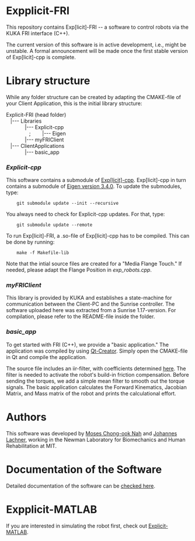# Expplicit-FRI
This repository contains Exp[licit]-FRI -- a software to control robots via the KUKA FRI interface (C++). 

The current version of this software is in active development, i.e., might be unstable. A formal announcement will be made once the first stable version of Exp[licit]-cpp is complete.

# Library structure
While any folder structure can be created by adapting the CMAKE-file of your Client Application, this is the initial library structure:

Explicit-FRI (head folder)<br />
&nbsp;&nbsp;&nbsp;|--- Libraries<br />
&nbsp;&nbsp;&nbsp;&nbsp;&nbsp;&nbsp;&nbsp;&nbsp;&nbsp;&nbsp;&nbsp;&nbsp;&nbsp;|--- Explicit-cpp<br />
&nbsp;&nbsp;&nbsp;&nbsp;&nbsp;&nbsp;&nbsp;&nbsp;&nbsp;&nbsp;&nbsp;&nbsp;&nbsp;&nbsp;&nbsp;&nbsp;;&nbsp;&nbsp;&nbsp;&nbsp;&nbsp;&nbsp;&nbsp;&nbsp;|--- Eigen<br />
&nbsp;&nbsp;&nbsp;&nbsp;&nbsp;&nbsp;&nbsp;&nbsp;&nbsp;&nbsp;&nbsp;&nbsp;&nbsp;|--- myFRIClient<br />
&nbsp;&nbsp;&nbsp;|--- ClientApplications<br />
&nbsp;&nbsp;&nbsp;&nbsp;&nbsp;&nbsp;&nbsp;&nbsp;&nbsp;&nbsp;&nbsp;&nbsp;&nbsp;|--- basic_app

### *Explicit-cpp*
This software contains a submodule of [Exp[licit]-cpp](https://github.com/explicit-robotics/Explicit-cpp). Exp[licit]-cpp in turn contains a submodule of [Eigen version 3.4.0](https://gitlab.com/libeigen/eigen/-/releases/3.4.0). To update the submodules, type:
```
    git submodule update --init --recursive
```
You always need to check for Explicit-cpp updates. For that, type:
```
    git submodule update --remote
```
To run Exp[licit]-FRI, a .so-file of Exp[licit]-cpp has to be compiled. This can be done by running:
```
    make -f Makefile-lib
```

 Note that the intial source files are created for a "Media Flange Touch." If needed, please adapt the Flange Position in *exp_robots.cpp*.  

### *myFRIClient*
This library is provided by KUKA and establishes a state-machine for communication between the Client-PC and the Sunrise controller. The software uploaded here was extracted from a Sunrise 1.17-version. For compilation, please refer to the README-file inside the folder.

### *basic_app*
To get started with FRI (C++), we provide a "basic application." The application was compiled by using [Qt-Creator](https://www.qt.io/product/development-tools). Simply open the CMAKE-file in Qt and compile the application.

The source file includes an iir-filter, with coefficients determined [here](http://www.winfilter.20m.com/). The filter is needed to activate the robot's build-in friction compensation. Before sending the torques, we add a simple mean filter to smooth out the torque signals. The basic application calculates the Forward Kinematics, Jacobian Matrix, and Mass matrix of the robot and prints the calculational effort. 

# Authors
This software was developed by [Moses Chong-ook Nah](https://mosesnah-shared.github.io/) and [Johannes Lachner](https://jlachner.github.io/), working in the Newman Laboratory for Biomechanics and Human Rehabilitation at MIT.

# Documentation of the Software 
Detailed documentation of the software can be [checked here](https://explicit-robotics.github.io/).

# Expplicit-MATLAB
If you are interested in simulating the robot first, check out [Explicit-MATLAB](https://github.com/explicit-robotics/Explicit-MATLAB).
